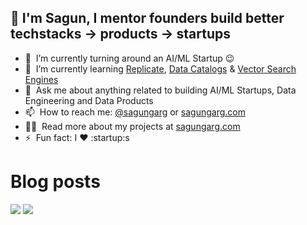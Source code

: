 ## 👋 I'm Sagun, I mentor founders build better techstacks -> products -> startups

- 🔭 &nbsp;I’m currently turning around an AI/ML Startup :wink:
- 🌱 &nbsp;I’m currently learning [Replicate](https://replicate.ai/), [Data Catalogs](https://www.amundsen.io/) & [Vector Search Engines](https://github.com/semi-technologies/weaviate)
- 💬 &nbsp;Ask me about anything related to building AI/ML Startups, Data Engineering and Data Products
- 📫 &nbsp;How to reach me: [@sagungarg](https://twitter.com/sagungarg) or <a rel="me" href="https://sagungarg.com">sagungarg.com</a>
- 👨‍💻 &nbsp;Read more about my projects at [sagungarg.com](https://sagungarg.com/0-portfolio.html)
- ⚡ &nbsp;Fun fact: I :heart: :startup:s



# Blog posts
<!-- BLOG-POST-LIST:START -->
<!-- BLOG-POST-LIST:END -->

![](https://komarev.com/ghpvc/?username=sagungargs15)
![](https://hit.yhype.me/github/profile?user_id=75983174)
